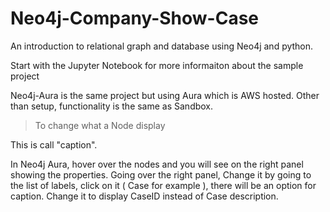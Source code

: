 # Neo4j-Company-Show-Case

An introduction to relational graph and database using Neo4j and python.

Start with the Jupyter Notebook for more informaiton about the sample project

Neo4j-Aura is the same project but using Aura which is AWS hosted.  Other than setup, functionality is the same as Sandbox.

> To change what a Node display

This is call "caption".  

In Neo4j Aura, hover over the nodes and you will see on the right panel showing the properties.  Going over the right panel, Change it by going to the list of labels, click on it ( Case for example ), there will be an option for caption.  Change it to display CaseID instead of Case description.
